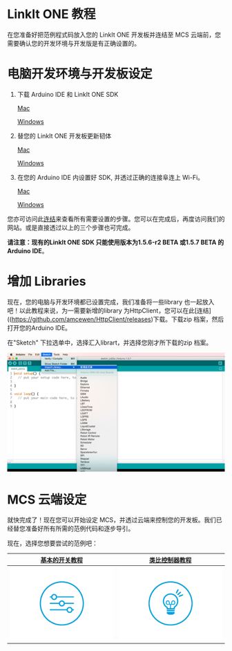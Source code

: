 # LinkIt ONE 教程

在您准备好把范例程式码放入您的 LinkIt ONE 开发板并连结至 MCS  云端前，您需要确认您的开发环境与开发版是有正确设置的。

# 电脑开发环境与开发板设定


1. 下载 Arduino IDE 和 LinkIt ONE SDK

    [Mac](http://labs.mediatek.com/site/global/developer_tools/mediatek_linkit/get-started/mac/install/)

    [Windows]( http://labs.mediatek.com/site/global/developer_tools/mediatek_linkit/get-started/windows/install/)
2. 替您的 LinkIt ONE 开发板更新韧体

    [Mac](http://labs.mediatek.com/site/global/developer_tools/mediatek_linkit/get-started/mac/update/)

    [Windows](http://labs.mediatek.com/site/global/developer_tools/mediatek_linkit/get-started/windows/update/)

3. 在您的 Arduino IDE 内设置好 SDK, 并透过正确的连接阜连上 Wi-Fi。

    [Mac](http://labs.mediatek.com/site/global/developer_tools/mediatek_linkit/get-started/mac/configure/)

    [Windows](http://labs.mediatek.com/site/global/developer_tools/mediatek_linkit/get-started/windows/configure/)


您亦可访问此[连结](http://labs.mediatek.com/site/global/developer_tools/mediatek_linkit/get-started/index.gsp)来查看所有需要设置的步骤。您可以在完成后，再度访问我们的网站。或是直接透过以上的三个步骤也可完成。


**请注意：现有的LinkIt ONE SDK 只能使用版本为1.5.6-r2 BETA 或1.5.7 BETA 的Arduino IDE**。


# 增加 Libraries

现在，您的电脑与开发环境都已设置完成，我们准备将一些library 也一起放入吧！以此教程来说，为一需要新增的library 为HttpClient，您可以在此[连结]((https://github.com/amcewen/HttpClient/releases)下载。下载zip 档案，然后打开您的Arduino IDE。

在"Sketch" 下拉选单中，选择汇入librart，并选择您刚才所下载的zip 档案。

![](../images/Linkit_ONE/img_linkitone_24.png)

# MCS 云端设定
就快完成了！现在您可以开始设定 MCS，并透过云端来控制您的开发板。我们已经替您准备好所有所需的范例代码和逐步导引。

现在，选择您想要尝试的范例吧：

| [基本的开关教程](../tutorial/implementing_using_linkit_one) | [类比控制器教程](../tutorial/implementing_analog_using_linkit_one) |
| -- | -- |
|[![](../images/Linkit_ONE/img_linkitone_25.png)](../tutorial/implementing_using_linkit_one)|[![](../images/Linkit_ONE/img_linkitone_26.png)](../tutorial/implementing_analog_using_linkit_one)|
